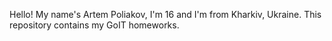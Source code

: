 Hello! My name's Artem Poliakov, I'm 16 and I'm from Kharkiv, Ukraine. This repository contains my GoIT homeworks.